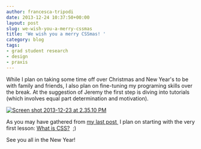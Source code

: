 ```yaml
---
author: francesca-tripodi
date: 2013-12-24 10:37:50+00:00
layout: post
slug: we-wish-you-a-merry-cssmas
title: 'We wish you a merry CSSmas! '
category: blog
tags:
- grad student research
- design
- praxis
---
```


While I plan on taking some time off over Christmas and New Year's to be with family and friends, I also plan on fine-tuning my programing skills over the break. At the suggestion of Jeremy the first step is diving into tutorials (which involves equal part determination and motivation).

[![Screen shot 2013-12-23 at 2.35.10 PM](http://static.scholarslab.org/wp-content/uploads/2013/12/Screen-shot-2013-12-23-at-2.35.10-PM-300x177.png)](http://static.scholarslab.org/wp-content/uploads/2013/12/Screen-shot-2013-12-23-at-2.35.10-PM.png)

As you may have gathered from [my last post ](http://www.scholarslab.org/grad-student-research/tongue-tied-in-css/) I plan on starting with the very first lesson: [What is CSS?](http://docs.webplatform.org/wiki/tutorials/learning_what_css_is)  ;)

See you all in the New Year!
